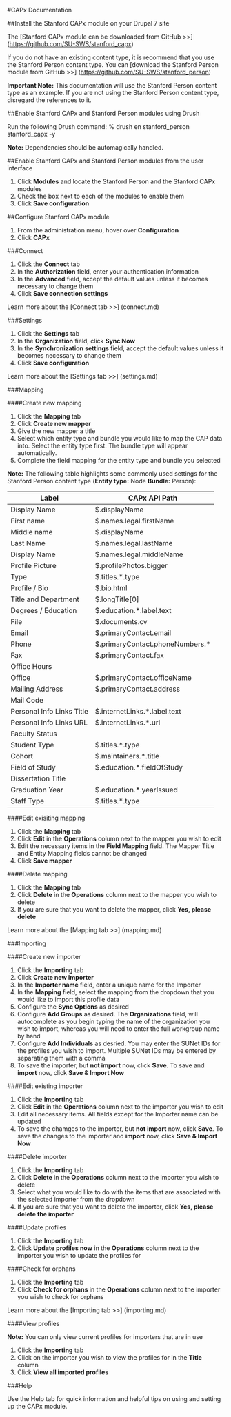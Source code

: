 #CAPx Documentation

##Install the Stanford CAPx module on your Drupal 7 site

The [Stanford CAPx module can be downloaded from GitHub >>] (https://github.com/SU-SWS/stanford_capx)

If you do not have an existing content type, it is recommend that you use the Stanford Person content type. You can [download the Stanford Person module from GitHub >>] (https://github.com/SU-SWS/stanford_person)

**Important Note:** This documentation will use the Stanford Person content type as an example. If you are not using the Stanford Person content type, disregard the references to it.

##Enable Stanford CAPx and Stanford Person modules using Drush

Run the following Drush command: % drush en stanford_person stanford_capx -y

**Note:** Dependencies should be automagically handled.

##Enable Stanford CAPx and Stanford Person modules from the user interface

1. Click **Modules** and locate the Stanford Person and the Stanford CAPx modules
2. Check the box next to each of the modules to enable them
3. Click **Save configuration**

##Configure Stanford CAPx module

1. From the administration menu, hover over **Configuration**
2. Click **CAPx**

###Connect

1. Click the **Connect** tab
2. In the **Authorization** field, enter your authentication information
3. In the **Advanced** field, accept the default values unless it becomes necessary to change them
4. Click **Save connection settings**
 
Learn more about the [Connect tab >>] (connect.md)

###Settings

1. Click the **Settings** tab
2. In the **Organization** field, click **Sync Now**
3. In the **Synchronization settings** field, accept the default values unless it becomes necessary to change them
4. Click **Save configuration**

Learn more about the [Settings tab >>] (settings.md)

###Mapping

####Create new mapping

1. Click the **Mapping** tab
2. Click **Create new mapper**
3. Give the new mapper a title
4. Select which entity type and bundle you would like to map the CAP data into. Select the entity type first. The bundle type will appear automatically.
5. Complete the field mapping for the entity type and bundle you selected

**Note:** The following table highlights some commonly used settings for the Stanford Person content type (**Entity type:** Node **Bundle:** Person):

Label | CAPx API Path
--- | ---
Display Name |	$.displayName
First name |	$.names.legal.firstName
Middle name |	$.displayName
Last Name |	$.names.legal.lastName
Display Name |	$.names.legal.middleName
Profile Picture |	$.profilePhotos.bigger
Type |	$.titles.*.type
Profile / Bio |	$.bio.html
Title and Department | $.longTitle[0]
Degrees / Education |	$.education.*.label.text
File |	$.documents.cv
Email |	$.primaryContact.email
Phone |	$.primaryContact.phoneNumbers.*
Fax |	$.primaryContact.fax
Office Hours |	
Office | $.primaryContact.officeName
Mailing Address | $.primaryContact.address
Mail Code |	
Personal Info Links Title | $.internetLinks.*.label.text
Personal Info Links URL | $.internetLinks.*.url
Faculty Status | 
Student Type | $.titles.*.type
Cohort |$.maintainers.*.title
Field of Study | $.education.*.fieldOfStudy
Dissertation Title | 
Graduation Year | $.education.*.yearIssued
Staff Type | $.titles.*.type

####Edit exisiting mapping

1. Click the **Mapping** tab
2. Click **Edit** in the **Operations** column next to the mapper you wish to edit
3. Edit the necessary items in the **Field Mapping** field. The Mapper Title and Entity Mapping fields cannot be changed
4. Click **Save mapper**

####Delete mapping

1. Click the **Mapping** tab
2. Click **Delete** in the **Operations** column next to the mapper you wish to delete
3. If you are sure that you want to delete the mapper, click **Yes, please delete**

Learn more about the [Mapping tab >>] (mapping.md)

###Importing

####Create new importer

1. Click the **Importing** tab
2. Click **Create new importer**
3. In the **Importer name** field, enter a unique name for the Importer
4. In the **Mapping** field, select the mapping from the dropdown that you would like to import this profile data
5. Configure the **Sync Options** as desired
6. Configure **Add Groups** as desired. The **Organizations** field, will autocomplete as you begin typing the name of the organization you wish to import, whereas you will need to enter the full workgroup name by hand
7. Configure  **Add Individuals** as desried. You may enter the SUNet IDs for the profiles you wish to import. Multiple SUNet IDs may be entered by separating them with a comma
8. To save the importer, but **not import** now, click **Save**. To save and **import** now, click **Save & Import Now**

####Edit existing importer

1. Click the **Importing** tab
2. Click **Edit** in the **Operations** column next to the importer you wish to edit
3. Edit all necessary items. All fields except for the Importer name can be updated
4. To save the chamges to the importer, but **not import** now, click **Save**. To save the changes to the importer and **import** now, click **Save & Import Now**

####Delete importer

1. Click the **Importing** tab
2. Click **Delete** in the **Operations** column next to the importer you wish to delete
3. Select what you would like to do with the items that are associated with the selected importer from the dropdown
3. If you are sure that you want to delete the importer, click **Yes, please delete the importer**

####Update profiles

1. Click the **Importing** tab
2. Click **Update profiles now** in the **Operations** column next to the importer you wish to update the profiles for

####Check for orphans

1. Click the **Importing** tab
2. Click **Check for orphans** in the **Operations** column next to the importer you wish to check for orphans

Learn more about the [Importing tab >>] (importing.md)

####View profiles

**Note:** You can only view current profiles for importers that are in use

1. Click the **Importing** tab
2. Click on the importer you wish to view the profiles for in the **Title** column
3. Click **View all imported profiles**

###Help

Use the Help tab for quick information and helpful tips on using and setting up the CAPx module.
